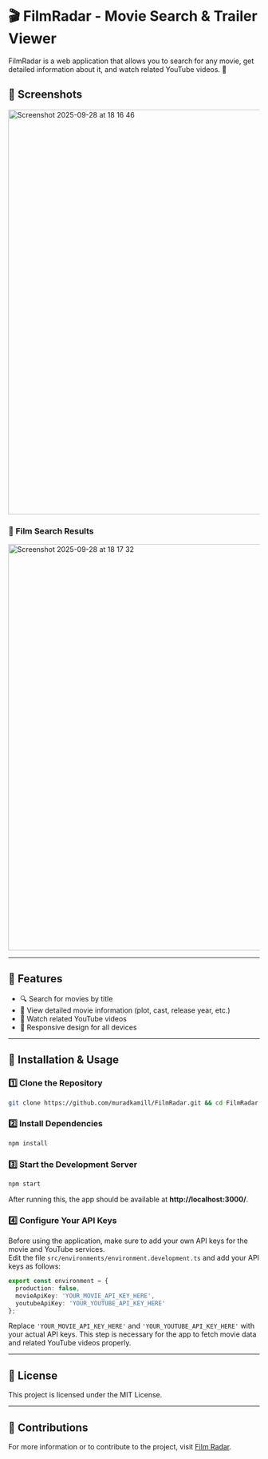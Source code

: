 # 🎬 FilmRadar - Movie Search & Trailer Viewer  

FilmRadar is a web application that allows you to search for any movie, get detailed information about it, and watch related YouTube videos. 🍿  

## 📸 Screenshots  
<img width="1470" height="810" alt="Screenshot 2025-09-28 at 18 16 46" src="https://github.com/user-attachments/assets/b89b5039-badb-4ce1-a555-2c68962d52a2" />



### 🔎 Film Search Results  
<img width="1470" height="813" alt="Screenshot 2025-09-28 at 18 17 32" src="https://github.com/user-attachments/assets/4287c3d4-f12e-4182-bf49-df56917d8a00" />

---

## 🚀 Features  
- 🔍 Search for movies by title  
- 📖 View detailed movie information (plot, cast, release year, etc.)  
- 🎥 Watch related YouTube videos  
- 📱 Responsive design for all devices  

---

## 🔧 Installation & Usage  

### 1️⃣ Clone the Repository  
```sh
git clone https://github.com/muradkamill/FilmRadar.git && cd FilmRadar
```

### 2️⃣ Install Dependencies  
```sh
npm install
```

### 3️⃣ Start the Development Server  
```sh
npm start
```
After running this, the app should be available at **http://localhost:3000/**.  

### 4️⃣ Configure Your API Keys  
Before using the application, make sure to add your own API keys for the movie and YouTube services.  
Edit the file `src/environments/environment.development.ts` and add your API keys as follows:

```typescript
export const environment = {
  production: false,
  movieApiKey: 'YOUR_MOVIE_API_KEY_HERE',
  youtubeApiKey: 'YOUR_YOUTUBE_API_KEY_HERE'
};
```

Replace `'YOUR_MOVIE_API_KEY_HERE'` and `'YOUR_YOUTUBE_API_KEY_HERE'` with your actual API keys. This step is necessary for the app to fetch movie data and related YouTube videos properly.

---

## 📜 License  
This project is licensed under the MIT License.  

---

## 🤝 Contributions  
For more information or to contribute to the project, visit [Film Radar](https://filmradar.netlify.app).
